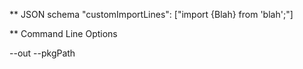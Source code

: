** JSON schema
"customImportLines": ["import {Blah} from 'blah';"]

** Command Line Options

--out
--pkgPath 